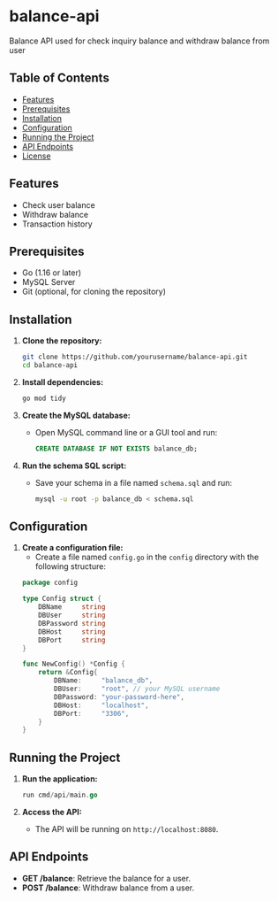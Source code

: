# balance-api
Balance API used for check inquiry balance and withdraw balance from user

## Table of Contents
- [Features](#features)
- [Prerequisites](#prerequisites)
- [Installation](#installation)
- [Configuration](#configuration)
- [Running the Project](#running-the-project)
- [API Endpoints](#api-endpoints)
- [License](#license)

## Features
- Check user balance
- Withdraw balance
- Transaction history

## Prerequisites
- Go (1.16 or later)
- MySQL Server
- Git (optional, for cloning the repository)

## Installation

1. **Clone the repository:**
   ```bash
   git clone https://github.com/yourusername/balance-api.git
   cd balance-api
   ```

2. **Install dependencies:**
   ```bash
   go mod tidy
   ```

3. **Create the MySQL database:**
   - Open MySQL command line or a GUI tool and run:
     ```sql
     CREATE DATABASE IF NOT EXISTS balance_db;
     ```

4. **Run the schema SQL script:**
   - Save your schema in a file named `schema.sql` and run:
     ```bash
     mysql -u root -p balance_db < schema.sql
     ```

## Configuration

1. **Create a configuration file:**
   - Create a file named `config.go` in the `config` directory with the following structure:
   ```go
   package config

   type Config struct {
       DBName     string
       DBUser     string
       DBPassword string
       DBHost     string
       DBPort     string
   }

   func NewConfig() *Config {
       return &Config{
           DBName:     "balance_db",
           DBUser:     "root", // your MySQL username
           DBPassword: "your-password-here",
           DBHost:     "localhost",
           DBPort:     "3306",
       }
   }
   ```

## Running the Project

1. **Run the application:**
   ```go 
   run cmd/api/main.go
   ```

3. **Access the API:**
   - The API will be running on `http://localhost:8080`.

## API Endpoints

- **GET /balance**: Retrieve the balance for a user.
- **POST /balance**: Withdraw balance from a user.